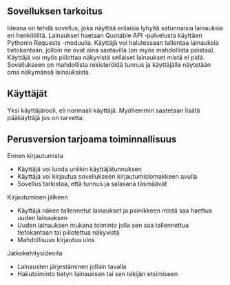 ## Sovelluksen tarkoitus

Ideana on tehdä sovellus, joka näyttää erilaisia lyhyitä satunnaisia lainauksia eri henkilöiltä. Lainaukset haetaan Quotable API -palvelusta käyttäen Pythonin Requests -moduulia. Käyttäjä voi halutessaan tallentaa lainauksia tietokantaan, jolloin ne ovat aina saatavilla (on myös mahdollista poistaa). Käyttäjä voi myös piilottaa näkyvistä sellaiset lainaukset mistä ei pidä. Sovellukseen on mahdollista rekisteröidä tunnus ja käyttäjälle näytetään oma näkymänsä lainauksista. 

## Käyttäjät

Yksi käyttäjärooli, eli normaali käyttäjä. Myöhemmin saatetaan lisätä pääkäyttäjä jos on tarvetta.

## Perusversion tarjoama toiminnallisuus

Ennen kirjautumista

- Käyttäjä voi luoda uniikin käyttäjätunnuksen
- Käyttäjä voi kirjautua sovellukseen kirjautumislomakkeen avulla
- Sovellus tarkistaa, että tunnus ja salasana täsmäävät

Kirjautumisen jälkeen

- Käyttäjä näkee tallennetut lainaukset ja painikkeen mistä saa haettua uuden lainauksen
- Uuden lainauksen mukana toiminto jolla sen saa tallennettua tietokantaan tai piilotettua näkyvistä
- Mahdollisuus kirjautua ulos

Jatkokehitysideoita

- Lainausten järjestäminen jollain tavalla
- Hakutoiminto tietyn lainauksen tai sen tekijän etsimiseen
